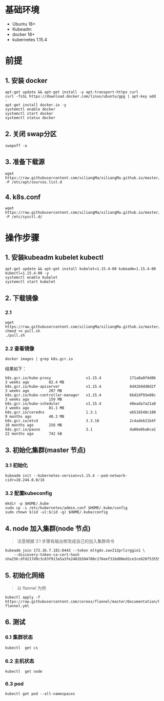 # 基础环境

- Ubuntu 18+
- Kubeadm
- docker 18+
- kubernetes 1.15.4

# 前提

## 1. 安装 docker
 
```
apt-get update && apt-get install -y apt-transport-https curl
curl -fsSL https://download.docker.com/linux/ubuntu/gpg | apt-key add -
apt-get install docker.io -y
systemctl enable docker
systemctl start docker
systemctl status docker
```
 
## 2. 关闭 swap分区
```
swapoff -a
```


## 3. 准备下载源
```
wget https://raw.githubusercontent.com/xiliangMa/xiliangMa.github.io/master/kubernetes/k8s.list -P /etc/apt/sources.list.d
```

## 4. k8s.conf
```
wget https://raw.githubusercontent.com/xiliangMa/xiliangMa.github.io/master/kubernetes/k8s.conf -P /etc/sysctl.d/
```


# 操作步骤

## 1. 安装kubeadm kubelet kubectl
```
apt-get update && apt-get install kubelet=1.15.4-00 kubeadm=1.15.4-00 kubectl=1.15.4-00 -y
systemctl enable kubelet
systemctl start kubelet
```

## 2. 下载镜像

### 2.1
```
wget https://raw.githubusercontent.com/xiliangMa/xiliangMa.github.io/master/kubernetes/install/1.15.4/pull.sh
chmod +x pull.sh
./pull.sh
```

### 2.2 查看镜像
```
docker images | grep k8s.gcr.io
```

结果如下：
```
k8s.gcr.io/kube-proxy                v1.15.4             171a8a0f4d0b        3 weeks ago         82.4 MB
k8s.gcr.io/kube-apiserver            v1.15.4             8d42b9dd0d2f        3 weeks ago         207 MB
k8s.gcr.io/kube-controller-manager   v1.15.4             6bd2df93e08c        3 weeks ago         159 MB
k8s.gcr.io/kube-scheduler            v1.15.4             40eada7a21a8        3 weeks ago         81.1 MB
k8s.gcr.io/coredns                   1.3.1               eb516548c180        9 months ago        40.3 MB
k8s.gcr.io/etcd                      3.3.10              2c4adeb21b4f        10 months ago       258 MB
k8s.gcr.io/pause                     3.1                 da86e6ba6ca1        22 months ago       742 kB
```

## 3. 初始化集群(master 节点)

### 3.1 初始化
```
kubeadm init --kubernetes-version=v1.15.4 --pod-network-cidr=10.244.0.0/16
```

### 3.2 配置kubeconfig
```
mkdir -p $HOME/.kube
sudo cp -i /etc/kubernetes/admin.conf $HOME/.kube/config
sudo chown $(id -u):$(id -g) $HOME/.kube/config
```

## 4. node 加入集群(node 节点)
> 注意根据 3.1 步骤有输出修改成自己的加入集群命令 

```
kubeadm join 172.16.7.181:6443 --token mltgdv.zwv212prlzrggio1 \
    --discovery-token-ca-cert-hash sha256:dfd217d9c3c83f913a5a3fe2482b504780c176eef31bd00ed2ce3ce928f53555
```

## 5. 初始化网络
> 以 flannel 为例

```
kubectl apply -f https://raw.githubusercontent.com/coreos/flannel/master/Documentation/kube-flannel.yml
```


## 6. 测试

### 6.1 集群状态
```
kubectl  get cs
```

### 6.2 主机状态
```
kubectl  get node
```

### 6.3 pod
```
kubectl get pod --all-namespaces
```



